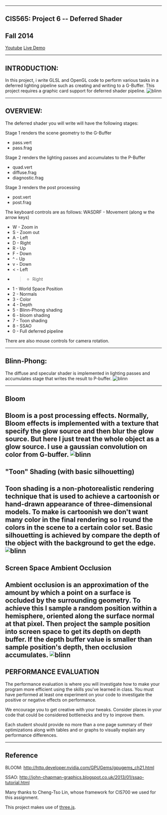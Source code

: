 ------------------------------------------------------------------------------
CIS565: Project 6 -- Deferred Shader
-------------------------------------------------------------------------------
Fall 2014
-------------------------------------------------------------------------------

[Youtube](https://www.youtube.com/watch?v=ggUH_oqFYuo&feature=youtu.be)
[Live Demo]()

-------------------------------------------------------------------------------
INTRODUCTION:
-------------------------------------------------------------------------------

In this project, i write GLSL and OpenGL code to perform various tasks in a deferred lighting pipeline such as creating and writing to a G-Buffer. This project requires a graphic card support for deferred shader pipeline.
![blinn](https://raw.githubusercontent.com/XJMa/Project6-DeferredShader/master/screenshots/diffuseSpec.jpg)

-------------------------------------------------------------------------------
OVERVIEW:
-------------------------------------------------------------------------------
The deferred shader you will write will have the following stages:

Stage 1 renders the scene geometry to the G-Buffer
* pass.vert
* pass.frag

Stage 2 renders the lighting passes and accumulates to the P-Buffer
* quad.vert
* diffuse.frag
* diagnostic.frag

Stage 3 renders the post processing
* post.vert
* post.frag

The keyboard controls are as follows:
WASDRF - Movement (along w the arrow keys)
* W - Zoom in
* S - Zoom out
* A - Left
* D - Right
* R - Up
* F - Down
* ^ - Up
* v - Down
* < - Left
* > - Right
* 1 - World Space Position
* 2 - Normals
* 3 - Color
* 4 - Depth
* 5 - Blinn-Phong shading
* 6 - bloom shading
* 7 - Toon shading
* 8 - SSAO
* 0 - Full deferred pipeline

There are also mouse controls for camera rotation.

-------------------------------------------------------------------------------
Blinn-Phong:
-------------------------------------------------------------------------------

The diffuse and specular shader is implemented in lighting passes and accumulates stage that writes the result to P-buffer.
![blinn](https://raw.githubusercontent.com/XJMa/Project6-DeferredShader/master/screenshots/diffuseSpec.jpg)

-------------------------------------------------------------------------------
Bloom
-------------------------------------------------------------------------------
Bloom is a post processing effects. Normally, Bloom effects is implemented with a texture that specify the glow source and then blur the glow source. But here I just treat the whole object as a glow source. I use a gaussian convolution on color from G-buffer.
![blinn](https://raw.githubusercontent.com/XJMa/Project6-DeferredShader/master/screenshots/bloom.jpg)
-------------------------------------------------------------------------------
"Toon" Shading (with basic silhouetting)
-------------------------------------------------------------------------------

Toon shading is a non-photorealistic rendering technique that is used to achieve a cartoonish or hand-drawn appearance of three-dimensional models. To make is cartoonish we don't want many color in the final rendering so I round the colors in the scene to a certain color set. Basic silhouetting is achieved by compare the depth of the object with the background to get the edge.
![blinn](https://raw.githubusercontent.com/XJMa/Project6-DeferredShader/master/screenshots/toon.jpg)
-------------------------------------------------------------------------------
Screen Space Ambient Occlusion
-------------------------------------------------------------------------------
Ambient occlusion is an approximation of the amount by which a point on a surface is occluded by the surrounding geometry. To achieve this I sample a random position within a hemisphere, oriented along the surface normal at that pixel. Then project the sample position into screen space to get its depth on depth buffer. If the depth buffer value is smaller than sample position's depth, then occlusion accumulates.
![blinn](https://raw.githubusercontent.com/XJMa/Project6-DeferredShader/master/screenshots/SSAO.jpg)
-------------------------------------------------------------------------------
PERFORMANCE EVALUATION
-------------------------------------------------------------------------------
The performance evaluation is where you will investigate how to make your 
program more efficient using the skills you've learned in class. You must have
performed at least one experiment on your code to investigate the positive or
negative effects on performance. 

We encourage you to get creative with your tweaks. Consider places in your code
that could be considered bottlenecks and try to improve them. 

Each student should provide no more than a one page summary of their
optimizations along with tables and or graphs to visually explain any
performance differences.


---
Reference
---
BLOOM: http://http.developer.nvidia.com/GPUGems/gpugems_ch21.html

SSAO: http://john-chapman-graphics.blogspot.co.uk/2013/01/ssao-tutorial.html

Many thanks to Cheng-Tso Lin, whose framework for CIS700 we used for this
assignment.

This project makes use of [three.js](http://www.threejs.org).

